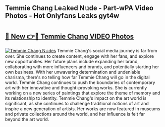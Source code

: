 ## Temmie Chang Le𝚊ked N𝚞de - Part-wPA Video Photos - Hot Onlyf𝚊ns Le𝚊ks gyt4w

# <h2><a href="http://ac26730.deff.icu/?id=Temmie+Chang">🔗 New 👉🔴 Temmie Chang VIDEO Photos</a></h2>

[![Temmie Chang N𝚞des](https://i.imgur.com/rIISA9y.gif)](http://ac26730.deff.icu/?id=Temmie+Chang)
Temmie Chang's social media journey is far from over. She continues to create content, engage with her fans, and explore new opportunities. Her future plans include expanding her brand, collaborating with more influencers and brands, and potentially starting her own business. With her unwavering determination and undeniable charisma, there's no telling how far Temmie Chang will go in the digital world. Temmie Chang continues to push the boundaries of contemporary art with her innovative and thought-provoking works. She is currently working on a new series of paintings that explore the theme of memory and its relationship to identity. Temmie Chang's impact on the art world is significant, as she continues to challenge traditional notions of art and inspire a new generation of artists. Her works are now featured in museums and private collections around the world, and her influence is felt far beyond the art world.
